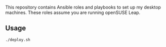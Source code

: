 This repository contains Ansible roles and playbooks to set up my desktop machines.
These roles assume you are running openSUSE Leap.

## Usage
```
./deploy.sh
```
